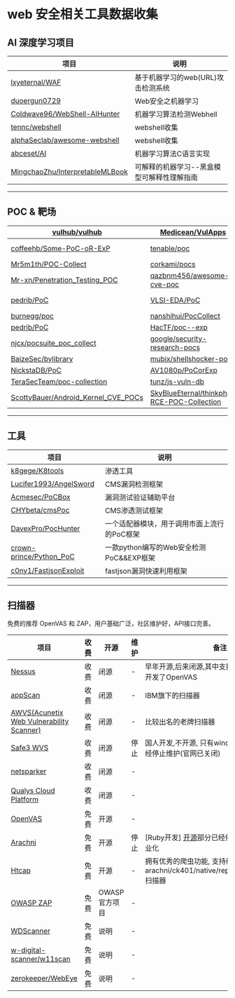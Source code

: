 # web 安全相关工具数据收集

## AI 深度学习项目

| 项目                                                                                    | 说明                     |
| ------------------------------------------------------------------------------------- | ---------------------- |
| [lxyeternal/WAF](https://github.com/lxyeternal/WAF)                                   | 基于机器学习的web(URL)攻击检测系统  |
| [duoergun0729 ](https://github.com/duoergun0729)                                      | Web安全之机器学习             |
| [Coldwave96/WebShell-AIHunter](https://github.com/Coldwave96/WebShell-AIHunter)       | 机器学习算法检测Webhell        |
| [tennc/webshell](https://github.com/tennc/webshell)                                   | webshell收集             |
| [alphaSeclab/awesome-webshell](https://github.com/alphaSeclab/awesome-webshell)       | webshell收集             |
| [abceset/AI](https://github.com/abceset/AI)                                           | 机器学习算法C语言实现            |
| [MingchaoZhu/InterpretableMLBook](https://github.com/MingchaoZhu/InterpretableMLBook) | 可解释的机器学习--黑盒模型可解释性理解指南 |

---

## POC & 靶场

| [vulhub/vulhub](https://github.com/vulhub/vulhub)                                                        | [Medicean/VulApps](https://github.com/Medicean/VulApps)                                                     | -                                                                   |
| -------------------------------------------------------------------------------------------------------- | ----------------------------------------------------------------------------------------------------------- | ------------------------------------------------------------------- |
| [coffeehb/Some-PoC-oR-ExP](https://github.com/coffeehb/Some-PoC-oR-ExP)                                  | [tenable/poc](https://github.com/tenable/poc)                                                               | [ym2011/POC-EXP](https://github.com/ym2011/POC-EXP)                 |
| [Mr5m1th/POC-Collect](https://github.com/Mr5m1th/POC-Collect)                                            | [corkami/pocs](https://github.com/corkami/pocs)                                                             | [thezdi/PoC](https://github.com/thezdi/PoC)                         |
| [Mr-xn/Penetration_Testing_POC](https://github.com/Mr-xn/Penetration_Testing_POC)                        | [qazbnm456/awesome-cve-poc](https://github.com/qazbnm456/awesome-cve-poc)                                   | [mcw0/PoC](https://github.com/mcw0/PoC)                             |
| [pedrib/PoC](https://github.com/pedrib/PoC)                                                              | [VLSI-EDA/PoC](https://github.com/VLSI-EDA/PoC)                                                             | [ele7enxxh/poc-exp](https://github.com/ele7enxxh/poc-exp)           |
| [burnegg/poc](https://github.com/burnegg/poc)                                                            | [nanshihui/PocCollect](https://github.com/nanshihui/PocCollect)                                             | [gottburgm/Exploits](https://github.com/gottburgm/Exploits)         |
| [pedrib/PoC](https://github.com/pedrib/PoC)                                                              | [HacTF/poc--exp](https://github.com/HacTF/poc--exp)                                                         | [V-E-O/PoC](https://github.com/V-E-O/PoC)                           |
| [njcx/pocsuite_poc_collect](https://github.com/njcx/pocsuite_poc_collect)                                | [google/security-research-pocs](https://github.com/google/security-research-pocs)                           | [nomi-sec/PoC-in-GitHub](https://github.com/nomi-sec/PoC-in-GitHub) |
| [BaizeSec/bylibrary](https://github.com/BaizeSec/bylibrary/tree/main/docs/%E6%BC%8F%E6%B4%9E%E5%BA%93)   | [mubix/shellshocker-pocs](https://github.com/mubix/shellshocker-pocs)                                       | [jas502n](https://github.com/jas502n?tab=repositories)              |
| [NickstaDB/PoC](https://github.com/NickstaDB/PoC)                                                        | [AV1080p/PoCorExp](https://github.com/AV1080p/PoCorExp)                                                     | [lgandx/PoC](https://github.com/lgandx/PoC)                         |
| [TeraSecTeam/poc-collection](https://github.com/TeraSecTeam/poc-collection/blob/main/poc-collection.csv) | [tunz/js-vuln-db](https://github.com/tunz/js-vuln-db)                                                       | [pochubs/pochubs](https://github.com/pochubs/pochubs)               |
| [ScottyBauer/Android_Kernel_CVE_POCs](https://github.com/ScottyBauer/Android_Kernel_CVE_POCs)            | [SkyBlueEternal/thinkphp-RCE-POC-Collection](https://github.com/SkyBlueEternal/thinkphp-RCE-POC-Collection) |                                                                     |

----

## 工具

| 项目                                                                    | 说明                           |
| --------------------------------------------------------------------- | ---------------------------- |
| [k8gege/K8tools](https://github.com/k8gege/K8tools)                   | 渗透工具                         |
| [Lucifer1993/AngelSword](https://github.com/Lucifer1993/AngelSword)   | CMS漏洞检测框架                    |
| [Acmesec/PoCBox](https://github.com/Acmesec/PoCBox)                   | 漏洞测试验证辅助平台                   |
| [CHYbeta/cmsPoc](https://github.com/CHYbeta/cmsPoc)                   | CMS渗透测试框架                    |
| [DavexPro/PocHunter](https://github.com/DavexPro/PocHunter)           | 一个适配器模块，用于调用市面上流行的PoC框架      |
| [crown-prince/Python_PoC](https://github.com/crown-prince/Python_PoC) | 一款python编写的Web安全检测PoC&&EXP框架 |
| [c0ny1/FastjsonExploit](https://github.com/c0ny1/FastjsonExploit)     | fastjson漏洞快速利用框架             |

---

## 扫描器

免费的推荐 OpenVAS 和 ZAP，用户基础广泛，社区维护好，API接口完善。

| 项目                                                                                             | 收费  | 开源        | 维护  | 备注                                                                | 使用说明                   |
| ---------------------------------------------------------------------------------------------- | --- | --------- | --- | ----------------------------------------------------------------- | ---------------------- |
| [Nessus](https://www.tenable.com/products/nessus)                                              | 收费  | 闭源        | -   | 早年开源,后来闭源,其中支持开源的部分开发者开发了OpenVAS                                  |                        |
| [appScan](https://www.hcltechsw.com/products/appscan)                                          | 收费  | 闭源        | -   | IBM旗下的扫描器                                                         |                        |
| [AWVS(Acunetix Web Vulnerability Scanner)](https://www.acunetix.com/web-vulnerability-scanner) | 收费  | 闭源        | -   | 比较出名的老牌扫描器                                                        |                        |
| [Safe3 WVS](https://sourceforge.net/projects/safe3wvs/)                                        | 收费  | 闭源        | 停止  | 国人开发,不开源, 只有windows版本, 13年就已经停止维护(官网已关闭)                          |                        |
| [netsparker](https://www.netsparker.com/)                                                      | 收费  | 闭源        | -   |                                                                   |                        |
| [Qualys Cloud Platform](https://www.qualys.com/cloud-platform/)                                | 收费  | 闭源        | -   |                                                                   |                        |
| [OpenVAS](https://www.openvas.org/)                                                            | 免费  | 开源        | -   |                                                                   |                        |
| [Arachni](https://www.arachni-scanner.com/)                                                    | 免费  | 开源        | 停止  | [Ruby开发] [开源](https://github.com/Arachni/arachni)部分已经停止维护,作者开始商业化 | [DOC](docs/arachni.md)  |
| [Htcap](https://htcap.org/)                                                                    | 免费  | 开源        | -   | 拥有优秀的爬虫功能, 支持继承arachni/ck401/native/repeater/sqlmap/wapiti 扫描器    |                        |
| [OWASP ZAP](https://owasp.org/www-project-zap/)                                                | 免费  | OWASP官方项目 | -   |                                                                   | [DOC](docs/zaproxy.md) |
| [WDScanner](https://github.com/TideSec/WDScanner)                                              | 免费  | 说明        | -   |                                                                   |                        |
| [w-digital-scanner/w11scan](https://github.com/w-digital-scanner/w11scan)                      | 免费  | 说明        | -   |                                                                   |                        |
| [zerokeeper/WebEye](https://github.com/zerokeeper/WebEye)                                      | 免费  | 说明        | -   |                                                                   |                        |

